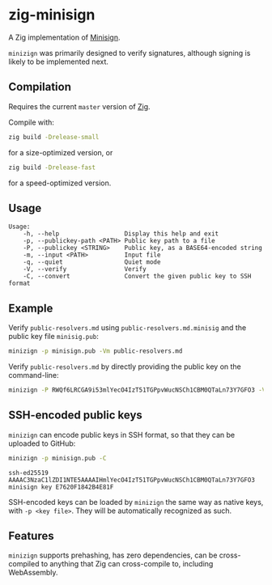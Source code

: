 # zig-minisign

A Zig implementation of [Minisign](https://jedisct1.github.io/minisign/).

`minizign` was primarily designed to verify signatures, although signing is likely to be implemented next.

## Compilation

Requires the current `master` version of [Zig](https://ziglang.org).

Compile with:

```sh
zig build -Drelease-small
```

for a size-optimized version, or

```sh
zig build -Drelease-fast
```

for a speed-optimized version.

## Usage

```text
Usage:
	-h, --help                 	Display this help and exit
	-p, --publickey-path <PATH>	Public key path to a file
	-P, --publickey <STRING>   	Public key, as a BASE64-encoded string
	-m, --input <PATH>         	Input file
	-q, --quiet                	Quiet mode
	-V, --verify               	Verify
	-C, --convert              	Convert the given public key to SSH format
```

## Example

Verify `public-resolvers.md` using `public-resolvers.md.minisig` and the public key file `minisig.pub`:

```sh
minizign -p minisign.pub -Vm public-resolvers.md
```

Verify `public-resolvers.md` by directly providing the public key on the command-line:

```sh
minizign -P RWQf6LRCGA9i53mlYecO4IzT51TGPpvWucNSCh1CBM0QTaLn73Y7GFO3 -Vm public-resolvers.md
```

## SSH-encoded public keys

`minizign` can encode public keys in SSH format, so that they can be uploaded to GitHub:

```sh
minizign -p minisign.pub -C
```

```text
ssh-ed25519 AAAAC3NzaC1lZDI1NTE5AAAAIHmlYecO4IzT51TGPpvWucNSCh1CBM0QTaLn73Y7GFO3 minisign key E7620F1842B4E81F
```

SSH-encoded keys can be loaded by `minizign` the same way as native keys, with `-p <key file>`. They will be automatically recognized as such.

## Features

`minizign` supports prehashing, has zero dependencies, can be cross-compiled to anything that Zig can cross-compile to, including WebAssembly.

